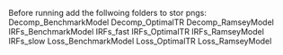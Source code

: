 Before running add the follwoing folders to stor pngs:
Decomp_BenchmarkModel
Decomp_OptimalTR
Decomp_RamseyModel
IRFs_BenchmarkModel
IRFs_fast
IRFs_OptimalTR
IRFs_RamseyModel
IRFs_slow
Loss_BenchmarkModel
Loss_OptimalTR
Loss_RamseyModel
